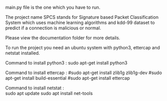 main.py file is the one which you have to run.

The project name SPCS stands for Signature based Packet Classification System which uses machine learning algorithms and kdd-99 dataset to predict if a connection is malicious or normal.

Please view the documentation folder for more details.

To run the project you need an ubuntu system with python3, ettercap and netstat installed.

Command to install python3 :
  sudo apt-get install python3
  
Command to install ettercap :
  #sudo apt-get install zlib1g zlib1g-dev
  #sudo apt-get install build-essential
  #sudo apt-get install ettercap
  
Command to install netstat :  
  sudo apt update
  sudo apt install net-tools
